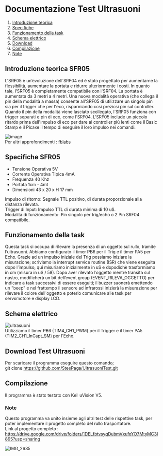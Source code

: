 Documentazione Test Ultrasuoni 
=========

1. [Introduzione teorica](#Introduzione-teorica-SFR05)
2. [Specifiche](#Specifiche-SFR05)
3. [Funzionamento della task](#Funzionamento-della-task)
4. [Schema elettrico](#Schema-elettrico)
5. [Download](#Download-Test-Ultrasuoni)
6. [Compilazione](#Compilazione)
7. [Note](#Note)

Introduzione teorica SFR05
---------------------

L'SRF05 è un’evoluzione dell'SRF04 ed è stato progettato per aumentarne la flessibilità, aumentare la portata e ridurre ulteriormente i costi. In quanto tale, l'SRF05 è completamente compatibile con l'SRF04. La portata è aumentata da 3 metri a 4 metri. Una nuova modalità operativa (che collega il pin della modalità a massa) consente all'SRF05 di utilizzare un singolo pin sia per il trigger che per l'eco, risparmiando così preziosi pin sul controller. Quando il pin della modalità viene lasciato scollegato, l'SRF05 funziona con trigger separati e pin di eco, come l'SRF04. L'SRF05 include un piccolo ritardo prima dell'impulso di eco per dare ai controller più lenti come il Basic Stamp e il Picaxe il tempo di eseguire il loro impulso nei comandi.

![image](https://user-images.githubusercontent.com/97526576/154640828-0f4533c5-5116-4888-8693-2733be6a6fb4.png) <br>
Per altri approfondimenti : [fblabs](https://docs.google.com/presentation/d/1ncb6Ci0HxQNQlsVwNXdWsPh6nSv_9QuoiDdvp6g8AaI/edit#slide=id.p)


Specifiche SFR05
---------------------

* Tensione Operativa           5V <br>
* Corrente Operativa Tipica    4mA <br>
* Frequenza                    40 Khz <br>
* Portata                      1cm - 4mt <br>
* Dimensioni                   43 x 20 x H 17 mm <br>

Impulso di ritorno: Segnale TTL positivo, di durata proporzionale alla distanza rilevata. <br>
Trigger di Input: Impulso TTL di durata minima di 10 uS. <br>
Modalità di funzionamento: Pin singolo per trig/echo o 2 Pin SRF04 compatibile. <br>


Funzionamento della task
---------------------

Questa task si occupa di rilevare la presenza di un oggetto sul rullo, tramite l’ultrasuoni. Abbiamo configurato il timer PB6 per il Trig e il timer PA5 per Echo. Grazie ad un impulso iniziale del Trig possiamo iniziare la misurazione; scriviamo la interrupt service routine (ISR) che viene eseguita dopo l’impulso, qui misuriamo inizialmente in uS e dopodichè trasformiamo in cm (misura in uS / 58). 
Dopo aver rilevato l’oggetto mentre transita sul nastro, modificherà un bit dell’event group (EVENT_RILEVA_OGGETTO) per indicare a task successivi di essere eseguiti; il buzzer suonerà emettendo un "beep" e nel frattempo il sensore ad infrarossi inizierà la misurazione per rilevare il colore dell'oggetto e poterlo comunicare alle task per servomotore e display LCD.

Schema elettrico
---------------------

![ultrasuoni](https://user-images.githubusercontent.com/97526576/154546792-01854a83-a27f-4cdd-9cee-2ec075bfbca7.PNG) <br>
Utilizziamo il timer PB6 (TIM4_CH1_PWM) per il Trigger e il timer PA5 (TIM2_CH1_InCapt_SM) per l'Echo.


Download Test Ultrasuoni
---------------------

Per scaricare il programma eseguire questo comando; <br>
git clone https://github.com/SteePaga/UltrasuoniTest.git

Compilazione
--------------------

Il programma è stato testato con Keil uVision V5.

### Note
Questo programma va unito insieme agli altri test delle rispettive task, per poter implementare il progetto completo del rullo trasportatore. <br>
Link al progetto completo : https://drive.google.com/drive/folders/1DELfbtvsyqDubmVxufoYO7MtyMC3l895?usp=sharing

![IMG_2635](https://user-images.githubusercontent.com/97526576/155039762-2a09c052-3a0a-4c58-9748-8a378ccf16a5.jpg)

